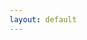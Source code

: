 ```yaml
---
layout: default
---
```

<html>
    <head>
        <meta name="viewport" content="width=670"> 
        <style>

            body.battlescribe {
                margin: 0px;
                padding: 0px;
                border-width: 0px;
            }

            div.battlescribe {
                margin-top: 0px;
                margin-bottom: 0px;
                margin-left: auto;
                margin-right: auto;
                padding: 8px;
                border-width: 0px;
                
                font-family: sans-serif;
                font-size: 12px;
                color: #444444;
                text-align: left;
            }

            div.battlescribe h1,
            div.battlescribe h2,
            div.battlescribe h3,
            div.battlescribe h4 {
                margin: 0px;
                padding: 0px;
                border-width: 0px;
            }

            div.battlescribe h1 {
                margin: 8px 0px 0px 0px;
                
                font-size: 16px;
            }

            div.battlescribe h2 {
                font-size: 15px;
            }

            div.battlescribe h3 {
                font-size: 14px;
            }

            div.battlescribe h4 {
                font-size: 13px;
            }

            div.battlescribe div.summary {
                margin: 16px 0px 0px 0px;
                padding: 0px;
                border-width: 0px;
            }

            div.battlescribe ul {
                margin: 0px 0px 0px 16px;
                padding: 0px;
                border-width: 0px;
                
                list-style-image: none;
                list-style-position: outside;
                list-style-type: none;
            }

            div.battlescribe li {
                margin: 8px 0px 0px 0px;
                padding: 0px;
                border-width: 0px;
            }

            div.battlescribe li.force {
                margin: 24px 0px 0px 0px;
                padding: 0px;
                border-width: 0px;
            }

            div.battlescribe li.category {
                margin: 16px 0px 0px 0px;
                padding: 0px;
                border-width: 0px;
            }

            div.battlescribe li.rootselection {
                margin: 16px 0px 0px 0px;
                padding: 8px;
                border-width: 1px;
                border-style: solid;
                border-color: #BBBBBB;
                
                page-break-inside: avoid;
            }

            div.battlescribe p {
                margin: 4px 0px 0px 16px;
                padding: 0px;
                border-width: 0px;
                
                font-size: 12px;
            }

            div.battlescribe p.category-names {
            }

            div.battlescribe p.rule-names {
            }

            div.battlescribe p.profile-names {
            }

            div.battlescribe table {
                margin: 8px 0px 0px 16px;
                padding: 0px;
                border-collapse: collapse;
                
                font-size: 12px;
                color: #444444;
                
                page-break-inside: avoid;
            }

            div.battlescribe tr {
                border-width: 1px;
                border-style: solid;
                border-color: #BBBBBB;
            }

            div.battlescribe th {
                padding: 4px;
                margin: 0px;
                border-width: 0px;
                
                font-weight: bold;
                text-align: left;
            }

            div.battlescribe td {
                padding: 4px;
                margin: 0px;
                border-width: 0px;
                
                text-align: left;
            }

            div.battlescribe td.profile-name {
                font-weight: bold;
            }

            div.battlescribe td.statistic-name {
                font-weight: bold;
            }

            div.battlescribe table.statistics {
            }

            div.battlescribe table.statistics tr.subtotal {
                font-weight: bold;
            }

            div.battlescribe table.statistics tr.total {
                font-size: 13px;
                font-weight: bold;
            }

            div.battlescribe table.statistics th {
                border-width: 1px;
                border-style: solid;
                border-color: #BBBBBB;
                
                font-size: 13px;
                text-align: right;
            }

            div.battlescribe table.statistics th.center {
                text-align: center;
            }

            div.battlescribe table.statistics td {
                border-width: 1px;
                border-style: solid;
                border-color: #BBBBBB;
                
                text-align: right;
            }

            div.battlescribe span.bold {
                font-weight: bold;
            }

            div.battlescribe span.italic {
                font-style: italic;
            }

            div.battlescribe span.caps {
                font-variant: small-caps;
            }
        </style>

    </head>
    <body class="battlescribe">
        <div class="battlescribe">
            <h1>Tyranids, 2k (Warhammer 40,000 8th Edition) [120 PL, -1CP, 2,000pts]</h1>
                <p>Proxies: hive guard, carnifex</p><ul>
            <li class="force">
                <h2>Battalion Detachment +5CP (Tyranids) [96 PL, -1CP, 1,645pts]</h2>
                <ul>
                    <li class="category">
                        <h3>No Force Org Slot [-1CP]</h3>
                        <ul>
                            <li class="rootselection">
                                <h4>[Reference] Discipline: Hive Mind</h4>
                                <p>
                                    <span class="bold">Selections:</span> Smite
                                </p>
                                <p class="category-names">
                                    <span class="bold">Categories:</span> <span class="caps">No Force Org Slot</span>
                                </p>
                                <p class="profile-names">
                                    <span class="bold">Psychic Power:</span> <span class="italic">0. Smite, 1. Dominion, 2. Catalyst, 3. The Horror, 4. Onslaught, 5. Paroxysm, 6. Psychic Scream, Kraken: Synaptic Lure (Hive Fleet)</span>
                                </p>
                                    <br>
                                    <table cellspacing="-1">
                                        <tr>
                                            <th>Psychic Power</th>
                                            <th>Warp Charge</th><th>Range</th><th>Details</th>
                                            <th>Ref</th>
                                        </tr>
                                        <tr>
                                            <td class="profile-name">0. Smite</td>
                                            <td>5</td><td>18"</td><td>The closest visible enemy unit within 18" of the psyker suffers D3 mortal wounds. If the result of the Psychic test was more than 10 the target suffers D6 mortal wounds instead.</td>
                                            <td>
                                                Warhammer 40,000 Rulebook p178
                                            </td>
                                        </tr>
                                        <tr>
                                            <td class="profile-name">1. Dominion</td>
                                            <td>5</td><td>36"</td><td>Select a freindly TYRANIDS unit within 36" of the psyker that has the Instinctive Behavious ability. Until the end of your next Psychic phase, that unit ignoires its Instinctive Behaviour ability and automatically passes Morale tests.</td>
                                            <td>
                                                Codex: Tyranids p121
                                            </td>
                                        </tr>
                                        <tr>
                                            <td class="profile-name">2. Catalyst</td>
                                            <td>6</td><td>18"</td><td>Select a friendly TYRANIDS unit within 18" of the psyker. Until the start of your next Psychic phase, each time that unit loses a wound, roll a D6; on a 5+, the damage is ignored and the unit does not lose that wound.</td>
                                            <td>
                                                Codex: Tyranids p121
                                            </td>
                                        </tr>
                                        <tr>
                                            <td class="profile-name">3. The Horror</td>
                                            <td>6</td><td>24"</td><td>Select one enemy unit within 24" of and visible to the psyker. Until the start of your next Psychic phase, that unit must subtract 1 from their hit rolls and Leadership characteristic.</td>
                                            <td>
                                                Codex: Tyranids p121
                                            </td>
                                        </tr>
                                        <tr>
                                            <td class="profile-name">4. Onslaught</td>
                                            <td>6</td><td>18"</td><td>Select a friendly TYRANIDS unit within 18" of the psyker. That unit can shoot this turn (even if it Advanced) without suffering any penalties to its hit rolls for moving and shooting with Heavy weapons, or Advancing and shooting with Assault weapons. In addition, that unit can charge this turn even if it Advanced (though not if it Fell Back).</td>
                                            <td>
                                                Codex: Tyranids p121
                                            </td>
                                        </tr>
                                        <tr>
                                            <td class="profile-name">5. Paroxysm</td>
                                            <td>5</td><td>18"</td><td>Choose an enemy unit within 18" of the psyker. Until your next Psychic phase, that unit cannot fight in the Fight phase until all other units that are able to have done so. If the target has an ability that allows it to fight first in the Fight phase, it instead fights as if it didn't have this ability. If both players have units that cannot fight until all other units have done so, then alternate choosing which of those units to fight with, starting with the player whose turn is taking place.</td>
                                            <td>
                                                Codex: Tyranids p121
                                            </td>
                                        </tr>
                                        <tr>
                                            <td class="profile-name">6. Psychic Scream</td>
                                            <td>5</td><td>18"</td><td>The nearest enemy unit within 18" suffers D3 mortal wounds. In addition, if that unit is a PSYKER, roll two dice. If the result is higher than their Leadership characteristic, randomly select one of their psychic powers. They can no longer use that psychic power.</td>
                                            <td>
                                                Codex: Tyranids p121
                                            </td>
                                        </tr>
                                        <tr>
                                            <td class="profile-name">Kraken: Synaptic Lure (Hive Fleet)</td>
                                            <td>5</td><td>-</td><td>Select one enemy unit. Until the end of the turn, when a charge roll is made by a friendly KRAKEN unit that targets that enemy unit, you can re-roll the result.</td>
                                            <td>
                                                Psychic Awakening: Blood of Baal p78
                                            </td>
                                        </tr>
                                    </table>

                            </li>
                            <li class="rootselection">
                                <h4>Hive Fleet</h4>
                                <p>
                                    <span class="bold">Selections:</span> Kraken
                                </p>
                                <p class="category-names">
                                    <span class="bold">Categories:</span> <span class="caps">No Force Org Slot</span>
                                </p>
                                <p class="profile-names">
                                    <span class="bold">Abilities:</span> <span class="italic">Hive Fleet Adaptations, Questing Tendrils</span>
                                </p>
                                    <br>
                                    <table cellspacing="-1">
                                        <tr>
                                            <th>Abilities</th>
                                            <th>Description</th>
                                            <th>Ref</th>
                                        </tr>
                                        <tr>
                                            <td class="profile-name">Hive Fleet Adaptations</td>
                                            <td>If your army is Battle-forged, all units in Tyranids Detachments gain a Hive Fleet Adaptation, so long as every unit in that Detachment is from the same hive fleet. The Hive Fleet Adaptation gained depends upon the hive fleet they are from, as shown in the table.</td>
                                            <td>
                                                Codex: Tyranids p116
                                            </td>
                                        </tr>
                                        <tr>
                                            <td class="profile-name">Questing Tendrils</td>
                                            <td>When a unit with this adaption Advances, roll three dice and pick the highest to add to the Move characteristic of all models in the unit for that Movement phase. In addition, such units can Fall Back and charge in the same turn.</td>
                                            <td>
                                                Codex: Tyranids p117
                                            </td>
                                        </tr>
                                    </table>

                            </li>
                            <li class="rootselection">
                                <h4>Stratagem: Bounty of the Hive Fleet [-1CP]</h4>
                                <p>
                                    <span class="bold">Selections:</span> 1 Extra Bio-artefact [-1CP]
                                </p>
                                <p class="category-names">
                                    <span class="bold">Categories:</span> <span class="caps">No Force Org Slot</span>
                                </p>
                                <p class="profile-names">
                                    <span class="bold">Abilities:</span> <span class="italic">Bounty of the Hive Fleet</span>
                                </p>
                                    <br>
                                    <table cellspacing="-1">
                                        <tr>
                                            <th>Abilities</th>
                                            <th>Description</th>
                                            <th>Ref</th>
                                        </tr>
                                        <tr>
                                            <td class="profile-name">Bounty of the Hive Fleet</td>
                                            <td>Use this Stratagem before the battle. Your army can have one extra Bio-artefact for 1 CP, or two extra Bio-artefacts for 3 CPs. All of the Bio-artefacts that you include must be different and be given to different TYRANIDS CHARACTERS. You can only use this Stratagem once per battle.</td>
                                            <td>
                                                Codex: Tyranids p118
                                            </td>
                                        </tr>
                                    </table>

                            </li>
                        </ul>
                    </li>
                    <li class="category">
                        <h3>HQ [26 PL, 478pts]</h3>
                        <ul>
                            <li class="rootselection">
                                <h4>Hive Tyrant [11 PL, 228pts]</h4>
                                <p>
                                    <span class="bold">Selections:</span> Adrenal Glands [5pts], Heavy Venom Cannon [18pts], Monstrous Scything Talons [15pts], Prehensile Pincer Tail, The Miasma Cannon, Wings [2 PL, 47pts]
                                </p>
                                <p class="category-names">
                                    <span class="bold">Categories:</span> <span class="caps">Faction: &lt;Hive Fleet&gt;, Faction: Tyranids, HQ, Character, Monster, Psyker, Hive Tyrant, Synapse, Fly</span>
                                </p>
                                <p class="profile-names">
                                    <span class="bold">Abilities:</span> <span class="italic">Adrenal Glands, Death Throes, Psychic Barrier, Shadow in the Warp, Swooping Assault, Synapse, The Miasma Cannon, The Will of the Hive Mind</span>, <span class="bold">Psyker:</span> <span class="italic">Hive Tyrant</span>, <span class="bold">Stat Damage - M, WS &amp; BS:</span> <span class="italic">Hive Tyrant with Wings (1), Hive Tyrant with Wings (2), Hive Tyrant with Wings (3)</span>, <span class="bold">Unit:</span> <span class="italic">Hive Tyrant</span>, <span class="bold">Weapon:</span> <span class="italic">Heavy Venom Cannon, Monstrous Scything Talons, Prehensile Pincer Tail, The Miasma Cannon</span>
                                </p>
                                    <br>
                                    <table cellspacing="-1">
                                        <tr>
                                            <th>Abilities</th>
                                            <th>Description</th>
                                            <th>Ref</th>
                                        </tr>
                                        <tr>
                                            <td class="profile-name">Adrenal Glands</td>
                                            <td>If a unit has adrenal glands, add 1" to the distance it can move when it Advances or charges.</td>
                                            <td>
                                                Codex: Tyranids p113
                                            </td>
                                        </tr>
                                        <tr>
                                            <td class="profile-name">Death Throes</td>
                                            <td>If this model is reduced to 0 wounds, roll a dice before removing it from the battlefield; on a 6, it lashes out in its death throes, and each unit within 3" suffers D3 mortal wounds.</td>
                                            <td>
                                                Codex: Tyranids
                                            </td>
                                        </tr>
                                        <tr>
                                            <td class="profile-name">Psychic Barrier</td>
                                            <td>A model with this ability has a 4+ invulnerable save.</td>
                                            <td>
                                                Codex: Tyranids p85
                                            </td>
                                        </tr>
                                        <tr>
                                            <td class="profile-name">Shadow in the Warp</td>
                                            <td>Enemy PSKYERS must subtract 1 from any Psychic tests they make if they are within 18" of any units with this ability. TYRANID PSYKERS are not affected.</td>
                                            <td>
                                                Codex: Tyranids p82
                                            </td>
                                        </tr>
                                        <tr>
                                            <td class="profile-name">Swooping Assault</td>
                                            <td>During deployment, you can set up a Hive Tyrant with wings circling high above instead of placing it on the battlefield. At the end of any of your Movement phases it can swoop down - set it up anywhere that is more than 9" away from any enemy models.</td>
                                            <td>
                                                Codex: Tyranids p85
                                            </td>
                                        </tr>
                                        <tr>
                                            <td class="profile-name">Synapse</td>
                                            <td>&lt;HIVE FLEET&gt; units automatically pass Morale tests if they are within 12" of any friendly &lt;HIVE FLEET&gt; units with this ability.</td>
                                            <td>
                                                Codex: Tyranids p82
                                            </td>
                                        </tr>
                                        <tr>
                                            <td class="profile-name">The Miasma Cannon</td>
                                            <td>Model with heavy venom cannon only. The Miasma Cannon replaces the model's heavy venom cannon.</td>
                                            <td>
                                                Codex: Tyranids p123
                                            </td>
                                        </tr>
                                        <tr>
                                            <td class="profile-name">The Will of the Hive Mind</td>
                                            <td>The range of this model's Synapse ability is 18" rather than 12".</td>
                                            <td>
                                                Codex: Tyranids p85
                                            </td>
                                        </tr>
                                    </table>
                                    <table cellspacing="-1">
                                        <tr>
                                            <th>Psyker</th>
                                            <th>Cast</th><th>Deny</th><th>Powers Known</th><th>Other</th>
                                            <th>Ref</th>
                                        </tr>
                                        <tr>
                                            <td class="profile-name">Hive Tyrant</td>
                                            <td>2</td><td>1</td><td>Smite + 2 Hive Mind</td><td>-</td>
                                            <td>
                                            </td>
                                        </tr>
                                    </table>
                                    <table cellspacing="-1">
                                        <tr>
                                            <th>Stat Damage - M, WS & BS</th>
                                            <th>Remaining W</th><th>Movement</th><th>WS</th><th>BS</th>
                                            <th>Ref</th>
                                        </tr>
                                        <tr>
                                            <td class="profile-name">Hive Tyrant with Wings (1)</td>
                                            <td>7-12+</td><td>16"</td><td>2+</td><td>3+</td>
                                            <td>
                                            </td>
                                        </tr>
                                        <tr>
                                            <td class="profile-name">Hive Tyrant with Wings (2)</td>
                                            <td>4-6</td><td>12"</td><td>3+</td><td>3+</td>
                                            <td>
                                            </td>
                                        </tr>
                                        <tr>
                                            <td class="profile-name">Hive Tyrant with Wings (3)</td>
                                            <td>1-3</td><td>8"</td><td>4+</td><td>4+</td>
                                            <td>
                                            </td>
                                        </tr>
                                    </table>
                                    <table cellspacing="-1">
                                        <tr>
                                            <th>Unit</th>
                                            <th>M</th><th>WS</th><th>BS</th><th>S</th><th>T</th><th>W</th><th>A</th><th>Ld</th><th>Save</th>
                                            <th>Ref</th>
                                        </tr>
                                        <tr>
                                            <td class="profile-name">Hive Tyrant</td>
                                            <td>*</td><td>*</td><td>*</td><td>6</td><td>7</td><td>12</td><td>4</td><td>10</td><td>3+/4++</td>
                                            <td>
                                                Codex: Tyranids p85
                                            </td>
                                        </tr>
                                    </table>
                                    <table cellspacing="-1">
                                        <tr>
                                            <th>Weapon</th>
                                            <th>Range</th><th>Type</th><th>S</th><th>AP</th><th>D</th><th>Abilities</th>
                                            <th>Ref</th>
                                        </tr>
                                        <tr>
                                            <td class="profile-name">Heavy Venom Cannon</td>
                                            <td>36"</td><td>Assault D3</td><td>9</td><td>-2</td><td>3</td><td>-</td>
                                            <td>
                                                Codex: Tyranids p112
                                            </td>
                                        </tr>
                                        <tr>
                                            <td class="profile-name">Monstrous Scything Talons</td>
                                            <td>Melee</td><td>Melee</td><td>User</td><td>-3</td><td>3</td><td>You can re-roll hit rolls of 1 when attacking with this weapon. If the bearer has more than one pair of monstrous scything talons, it can make 1 additional attack with this weapon each time it fights.</td>
                                            <td>
                                                Codex: Tyranids p111
                                            </td>
                                        </tr>
                                        <tr>
                                            <td class="profile-name">Prehensile Pincer Tail</td>
                                            <td>Melee</td><td>Melee</td><td>User</td><td>0</td><td>D3</td><td>Each time the bearer fights, make one (and only one) attack with this weapon. This is in addition to the bearer's attacks.</td>
                                            <td>
                                                Codex: Tyranids p111
                                            </td>
                                        </tr>
                                        <tr>
                                            <td class="profile-name">The Miasma Cannon</td>
                                            <td>36"</td><td>Assault D3</td><td>9</td><td>-2</td><td>3</td><td>This weapon hits automatically if the target is within 8", and it always wounds targets (other than VEHICLES) on a 2+.</td>
                                            <td>
                                                Codex: Tyranids p123
                                            </td>
                                        </tr>
                                    </table>

                            </li>
                            <li class="rootselection">
                                <h4>The Swarmlord [15 PL, 250pts]</h4>
                                <p>
                                    <span class="bold">Selections:</span> 3. Tenacious Survivor, Bone Sabres, Prehensile Pincer Tail, Warlord
                                </p>
                                <p class="category-names">
                                    <span class="bold">Categories:</span> <span class="caps">Faction: &lt;Hive Fleet&gt;, Faction: Tyranids, HQ, Character, Monster, Psyker, Hive Tyrant, Synapse, Warlord</span>
                                </p>
                                <p class="profile-names">
                                    <span class="bold">Abilities:</span> <span class="italic">Blade Parry, Death Throes, Hive Commander, Psychic Barrier, Shadow in the Warp, Synapse, Tenacious Survivor, The Will of the Hive Mind</span>, <span class="bold">Psyker:</span> <span class="italic">The Swarmlord</span>, <span class="bold">Stat Damage - M, S &amp; A:</span> <span class="italic">The Swarmlord (1), The Swarmlord (2), The Swarmlord (3)</span>, <span class="bold">Unit:</span> <span class="italic">The Swarmlord</span>, <span class="bold">Weapon:</span> <span class="italic">Bone Sabres, Prehensile Pincer Tail</span>
                                </p>
                                    <br>
                                    <table cellspacing="-1">
                                        <tr>
                                            <th>Abilities</th>
                                            <th>Description</th>
                                            <th>Ref</th>
                                        </tr>
                                        <tr>
                                            <td class="profile-name">Blade Parry</td>
                                            <td>Add 1 to the Swarmlord's invulnerable saves against wounds caused by Melee weapons.</td>
                                            <td>
                                                Codex: Tyranids p86
                                            </td>
                                        </tr>
                                        <tr>
                                            <td class="profile-name">Death Throes</td>
                                            <td>If this model is reduced to 0 wounds, roll a dice before removing it from the battlefield; on a 6, it lashes out in its death throes, and each unit within 3" suffers D3 mortal wounds.</td>
                                            <td>
                                                Codex: Tyranids
                                            </td>
                                        </tr>
                                        <tr>
                                            <td class="profile-name">Hive Commander</td>
                                            <td>In each of your Shooting phases, you can pick one friendly &lt;HIVE FLEET&gt; unit within 6" of the Swarmlord. That unit can move (and Advance, if you wish) as if it were the Movement phase instead of shooting.</td>
                                            <td>
                                                Codex: Tyranids p86
                                            </td>
                                        </tr>
                                        <tr>
                                            <td class="profile-name">Psychic Barrier</td>
                                            <td>A model with this ability has a 4+ invulnerable save.</td>
                                            <td>
                                                Codex: Tyranids p86
                                            </td>
                                        </tr>
                                        <tr>
                                            <td class="profile-name">Shadow in the Warp</td>
                                            <td>Enemy PSKYERS must subtract 1 from any Psychic tests they make if they are within 18" of any units with this ability. TYRANID PSYKERS are not affected.</td>
                                            <td>
                                                Codex: Tyranids p82
                                            </td>
                                        </tr>
                                        <tr>
                                            <td class="profile-name">Synapse</td>
                                            <td>&lt;HIVE FLEET&gt; units automatically pass Morale tests if they are within 12" of any friendly &lt;HIVE FLEET&gt; units with this ability.</td>
                                            <td>
                                                Codex: Tyranids p82
                                            </td>
                                        </tr>
                                        <tr>
                                            <td class="profile-name">Tenacious Survivor</td>
                                            <td>Roll a dice each time this warlord loses a wound. On a 6, the warlord shrugs off the damage and does not lose the wound.</td>
                                            <td>
                                            </td>
                                        </tr>
                                        <tr>
                                            <td class="profile-name">The Will of the Hive Mind</td>
                                            <td>The range of this model's Synapse ability is 18" rather than 12".</td>
                                            <td>
                                                Codex: Tyranids p86
                                            </td>
                                        </tr>
                                    </table>
                                    <table cellspacing="-1">
                                        <tr>
                                            <th>Psyker</th>
                                            <th>Cast</th><th>Deny</th><th>Powers Known</th><th>Other</th>
                                            <th>Ref</th>
                                        </tr>
                                        <tr>
                                            <td class="profile-name">The Swarmlord</td>
                                            <td>2</td><td>2</td><td>Smite + 2 Hive Mind</td><td>-</td>
                                            <td>
                                            </td>
                                        </tr>
                                    </table>
                                    <table cellspacing="-1">
                                        <tr>
                                            <th>Stat Damage - M, S & A</th>
                                            <th>Remaining W</th><th>Movement</th><th>Strength</th><th>Attacks</th>
                                            <th>Ref</th>
                                        </tr>
                                        <tr>
                                            <td class="profile-name">The Swarmlord (1)</td>
                                            <td>7-12+</td><td>9"</td><td>8</td><td>6</td>
                                            <td>
                                            </td>
                                        </tr>
                                        <tr>
                                            <td class="profile-name">The Swarmlord (2)</td>
                                            <td>4-6</td><td>7"</td><td>7</td><td>5</td>
                                            <td>
                                            </td>
                                        </tr>
                                        <tr>
                                            <td class="profile-name">The Swarmlord (3)</td>
                                            <td>1-3</td><td>5"</td><td>6</td><td>4</td>
                                            <td>
                                            </td>
                                        </tr>
                                    </table>
                                    <table cellspacing="-1">
                                        <tr>
                                            <th>Unit</th>
                                            <th>M</th><th>WS</th><th>BS</th><th>S</th><th>T</th><th>W</th><th>A</th><th>Ld</th><th>Save</th>
                                            <th>Ref</th>
                                        </tr>
                                        <tr>
                                            <td class="profile-name">The Swarmlord</td>
                                            <td>*</td><td>2+</td><td>3+</td><td>*</td><td>7</td><td>12</td><td>*</td><td>10</td><td>3+/4++</td>
                                            <td>
                                                Codex: Tyranids p86
                                            </td>
                                        </tr>
                                    </table>
                                    <table cellspacing="-1">
                                        <tr>
                                            <th>Weapon</th>
                                            <th>Range</th><th>Type</th><th>S</th><th>AP</th><th>D</th><th>Abilities</th>
                                            <th>Ref</th>
                                        </tr>
                                        <tr>
                                            <td class="profile-name">Bone Sabres</td>
                                            <td>Melee</td><td>Melee</td><td>User</td><td>-3</td><td>3</td><td>Each time you make a wound roll of 6+ for this weapon, the target suffers a mortal wound in addition to any other damage.</td>
                                            <td>
                                                Codex: Tyranids p111
                                            </td>
                                        </tr>
                                        <tr>
                                            <td class="profile-name">Prehensile Pincer Tail</td>
                                            <td>Melee</td><td>Melee</td><td>User</td><td>0</td><td>D3</td><td>Each time the bearer fights, make one (and only one) attack with this weapon. This is in addition to the bearer's attacks.</td>
                                            <td>
                                                Codex: Tyranids p111
                                            </td>
                                        </tr>
                                    </table>

                            </li>
                        </ul>
                    </li>
                    <li class="category">
                        <h3>Troops [30 PL, 490pts]</h3>
                        <ul>
                            <li class="rootselection">
                                <h4>Genestealers [16 PL, 240pts]</h4>
                                <p>
                                    <span class="bold">Selections:</span> 5x Acid Maw, 20x Scything Talons
                                </p>
                                <p class="category-names">
                                    <span class="bold">Categories:</span> <span class="caps">Faction: &lt;Hive Fleet&gt;, Faction: Tyranids, Infantry, Genestealer, Troops</span>
                                </p>
                                <p class="profile-names">
                                    <span class="bold">Abilities:</span> <span class="italic">Flurry of Claws, Infestation, Lightning Reflexes, Swift and Deadly</span>, <span class="bold">Weapon:</span> <span class="italic">Acid Maw, Scything Talons</span>
                                </p>
                                <ul>
                                    <li>
                                        <h4>20x Genestealer [240pts]</h4>
                                        <p>
                                            <span class="bold">Selections:</span> 20x Rending Claws [40pts]
                                        </p>
                                        <p class="profile-names">
                                            <span class="bold">Unit:</span> <span class="italic">Genestealer</span>, <span class="bold">Weapon:</span> <span class="italic">Rending Claws</span>
                                        </p>

                                    </li>
                                </ul>
                                    <br>
                                    <table cellspacing="-1">
                                        <tr>
                                            <th>Abilities</th>
                                            <th>Description</th>
                                            <th>Ref</th>
                                        </tr>
                                        <tr>
                                            <td class="profile-name">Flurry of Claws</td>
                                            <td>Genestealers have 4 Attacks instead of 3 whilst their unit has 10 or more models.</td>
                                            <td>
                                                Codex: Tyranids p89
                                            </td>
                                        </tr>
                                        <tr>
                                            <td class="profile-name">Infestation</td>
                                            <td>If your army includes any units of Genestealers, you can place up to four infestation nodes anywhere in your deployment zone when your army deploys. You can then set up any Genestealers lurking, instead of placing them on the battlefield. If an enemy model is ever within 9" of an infestation node, the node is destroyed and removed from the battlefield. Whilst there are any friendly infestation nodes on the battlefield, this unit can stop lurking: at the end of your Movement phase, set it up wholly within 6" of a friendly infestation node. That infestation node is then removed from the battlefield. If this unit is still lurking when the last friendly infestation node is removed, the unit is destroyed.</td>
                                            <td>
                                                Codex: Tyranids p89
                                            </td>
                                        </tr>
                                        <tr>
                                            <td class="profile-name">Lightning Reflexes</td>
                                            <td>Models in this unit have a 5+ invulnerable save.</td>
                                            <td>
                                                Codex: Tyranids p89
                                            </td>
                                        </tr>
                                        <tr>
                                            <td class="profile-name">Swift and Deadly</td>
                                            <td>Models in this unit can charge even if they Advanced during its turn.</td>
                                            <td>
                                                Codex: Tyranids p89
                                            </td>
                                        </tr>
                                    </table>
                                    <table cellspacing="-1">
                                        <tr>
                                            <th>Unit</th>
                                            <th>M</th><th>WS</th><th>BS</th><th>S</th><th>T</th><th>W</th><th>A</th><th>Ld</th><th>Save</th>
                                            <th>Ref</th>
                                        </tr>
                                        <tr>
                                            <td class="profile-name">Genestealer</td>
                                            <td>8"</td><td>3+</td><td>4+</td><td>4</td><td>4</td><td>1</td><td>3</td><td>9</td><td>5+/5++</td>
                                            <td>
                                                Codex: Tyranids p89
                                            </td>
                                        </tr>
                                    </table>
                                    <table cellspacing="-1">
                                        <tr>
                                            <th>Weapon</th>
                                            <th>Range</th><th>Type</th><th>S</th><th>AP</th><th>D</th><th>Abilities</th>
                                            <th>Ref</th>
                                        </tr>
                                        <tr>
                                            <td class="profile-name">Acid Maw</td>
                                            <td>Melee</td><td>Melee</td><td>User</td><td>-3</td><td>1</td><td>-</td>
                                            <td>
                                                Codex: Tyranids p111
                                            </td>
                                        </tr>
                                        <tr>
                                            <td class="profile-name">Rending Claws</td>
                                            <td>Melee</td><td>Melee</td><td>User</td><td>-1</td><td>1</td><td>Each time you make a wound roll of 6+ for this weapon, that hit is resolved with an AP of -4.</td>
                                            <td>
                                                Codex: Tyranids p111
                                            </td>
                                        </tr>
                                        <tr>
                                            <td class="profile-name">Scything Talons</td>
                                            <td>Melee</td><td>Melee</td><td>User</td><td>0</td><td>1</td><td>You can re-roll hit rolls of 1 when attacking with this weapon. If the bearer has more than one pair of scything talons, it can make 1 additional attack with this weapon each time it fights.</td>
                                            <td>
                                                Codex: Tyranids p111
                                            </td>
                                        </tr>
                                    </table>

                            </li>
                            <li class="rootselection">
                                <h4>Termagants [9 PL, 172pts]</h4>
                                <p class="category-names">
                                    <span class="bold">Categories:</span> <span class="caps">Faction: &lt;Hive Fleet&gt;, Faction: Tyranids, Infantry, Troops</span>
                                </p>
                                <p class="profile-names">
                                    <span class="bold">Abilities:</span> <span class="italic">Hail of Living Ammunition, Instinctive Behaviour</span>
                                </p>
                                <ul>
                                    <li>
                                        <h4>14x Termagant (Devourer) [112pts]</h4>
                                        <p>
                                            <span class="bold">Selections:</span> 14x Devourer [56pts]
                                        </p>
                                        <p class="profile-names">
                                            <span class="bold">Unit:</span> <span class="italic">Termagant</span>, <span class="bold">Weapon:</span> <span class="italic">Devourer</span>
                                        </p>

                                    </li>
                                    <li>
                                        <h4>15x Termagant (Fleshborer) [60pts]</h4>
                                        <p>
                                            <span class="bold">Selections:</span> 15x Fleshborer
                                        </p>
                                        <p class="profile-names">
                                            <span class="bold">Unit:</span> <span class="italic">Termagant</span>, <span class="bold">Weapon:</span> <span class="italic">Fleshborer</span>
                                        </p>

                                    </li>
                                </ul>
                                    <br>
                                    <table cellspacing="-1">
                                        <tr>
                                            <th>Abilities</th>
                                            <th>Description</th>
                                            <th>Ref</th>
                                        </tr>
                                        <tr>
                                            <td class="profile-name">Hail of Living Ammunition</td>
                                            <td>If this unit contains 20 or more models, you can re-roll wound rolls of 1 when it shoots.</td>
                                            <td>
                                                Codex: Tyranids p90
                                            </td>
                                        </tr>
                                        <tr>
                                            <td class="profile-name">Instinctive Behaviour</td>
                                            <td>Unless a &lt;HIVE FLEET&gt; unit with this ability is within 24" of any friendly &lt;HIVE FLEET&gt; Synapse unit, you must subtract 1 from any hit rolls made for it when shooting any target other than the nearest visible enemy unit, and you must subtract 2 from its charge roll if it declares a charge against any unit other than the nearest enemy unit.</td>
                                            <td>
                                                Codex: Tyranids p82
                                            </td>
                                        </tr>
                                    </table>
                                    <table cellspacing="-1">
                                        <tr>
                                            <th>Unit</th>
                                            <th>M</th><th>WS</th><th>BS</th><th>S</th><th>T</th><th>W</th><th>A</th><th>Ld</th><th>Save</th>
                                            <th>Ref</th>
                                        </tr>
                                        <tr>
                                            <td class="profile-name">Termagant</td>
                                            <td>6"</td><td>4+</td><td>4+</td><td>3</td><td>3</td><td>1</td><td>1</td><td>5</td><td>6+</td>
                                            <td>
                                                Codex: Tyranids p90
                                            </td>
                                        </tr>
                                    </table>
                                    <table cellspacing="-1">
                                        <tr>
                                            <th>Weapon</th>
                                            <th>Range</th><th>Type</th><th>S</th><th>AP</th><th>D</th><th>Abilities</th>
                                            <th>Ref</th>
                                        </tr>
                                        <tr>
                                            <td class="profile-name">Devourer</td>
                                            <td>18"</td><td>Assault 3</td><td>4</td><td>0</td><td>1</td><td>-</td>
                                            <td>
                                                Codex: Tyranids p112
                                            </td>
                                        </tr>
                                        <tr>
                                            <td class="profile-name">Fleshborer</td>
                                            <td>12"</td><td>Assault 1</td><td>4</td><td>0</td><td>1</td><td>-</td>
                                            <td>
                                                Codex: Tyranids p112
                                            </td>
                                        </tr>
                                    </table>

                            </li>
                            <li class="rootselection">
                                <h4>Tyranid Warriors [5 PL, 78pts]</h4>
                                <p>
                                    <span class="bold">Selections:</span> Adrenal Glands [3pts]
                                </p>
                                <p class="category-names">
                                    <span class="bold">Categories:</span> <span class="caps">Faction: &lt;Hive Fleet&gt;, Faction: Tyranids, Troops, Synapse, Infantry</span>
                                </p>
                                <p class="profile-names">
                                    <span class="bold">Abilities:</span> <span class="italic">Adrenal Glands, Shadow in the Warp, Synapse</span>
                                </p>
                                <ul>
                                    <li>
                                        <h4>Tyranid Warrior [25pts]</h4>
                                        <p>
                                            <span class="bold">Selections:</span> Boneswords [2pts], Deathspitter [5pts]
                                        </p>
                                        <p class="profile-names">
                                            <span class="bold">Unit:</span> <span class="italic">Tyranid Warrior</span>, <span class="bold">Weapon:</span> <span class="italic">Boneswords, Deathspitter</span>
                                        </p>

                                    </li>
                                    <li>
                                        <h4>Tyranid Warrior [25pts]</h4>
                                        <p>
                                            <span class="bold">Selections:</span> Boneswords [2pts], Deathspitter [5pts]
                                        </p>
                                        <p class="profile-names">
                                            <span class="bold">Unit:</span> <span class="italic">Tyranid Warrior</span>, <span class="bold">Weapon:</span> <span class="italic">Boneswords, Deathspitter</span>
                                        </p>

                                    </li>
                                    <li>
                                        <h4>Tyranid Warrior [25pts]</h4>
                                        <p>
                                            <span class="bold">Selections:</span> Boneswords [2pts], Deathspitter [5pts]
                                        </p>
                                        <p class="profile-names">
                                            <span class="bold">Unit:</span> <span class="italic">Tyranid Warrior</span>, <span class="bold">Weapon:</span> <span class="italic">Boneswords, Deathspitter</span>
                                        </p>

                                    </li>
                                </ul>
                                    <br>
                                    <table cellspacing="-1">
                                        <tr>
                                            <th>Abilities</th>
                                            <th>Description</th>
                                            <th>Ref</th>
                                        </tr>
                                        <tr>
                                            <td class="profile-name">Adrenal Glands</td>
                                            <td>If a unit has adrenal glands, add 1" to the distance it can move when it Advances or charges.</td>
                                            <td>
                                                Codex: Tyranids p113
                                            </td>
                                        </tr>
                                        <tr>
                                            <td class="profile-name">Shadow in the Warp</td>
                                            <td>Enemy PSKYERS must subtract 1 from any Psychic tests they make if they are within 18" of any units with this ability. TYRANID PSYKERS are not affected.</td>
                                            <td>
                                                Codex: Tyranids p82
                                            </td>
                                        </tr>
                                        <tr>
                                            <td class="profile-name">Synapse</td>
                                            <td>&lt;HIVE FLEET&gt; units automatically pass Morale tests if they are within 12" of any friendly &lt;HIVE FLEET&gt; units with this ability.</td>
                                            <td>
                                                Codex: Tyranids p82
                                            </td>
                                        </tr>
                                    </table>
                                    <table cellspacing="-1">
                                        <tr>
                                            <th>Unit</th>
                                            <th>M</th><th>WS</th><th>BS</th><th>S</th><th>T</th><th>W</th><th>A</th><th>Ld</th><th>Save</th>
                                            <th>Ref</th>
                                        </tr>
                                        <tr>
                                            <td class="profile-name">Tyranid Warrior</td>
                                            <td>6"</td><td>3+</td><td>4+</td><td>4</td><td>4</td><td>3</td><td>3</td><td>9</td><td>4+</td>
                                            <td>
                                                Codex: Tyranids p89
                                            </td>
                                        </tr>
                                    </table>
                                    <table cellspacing="-1">
                                        <tr>
                                            <th>Weapon</th>
                                            <th>Range</th><th>Type</th><th>S</th><th>AP</th><th>D</th><th>Abilities</th>
                                            <th>Ref</th>
                                        </tr>
                                        <tr>
                                            <td class="profile-name">Boneswords</td>
                                            <td>Melee</td><td>Melee</td><td>User</td><td>-2</td><td>1</td><td>A model armed with boneswords can make 1 additional attack with them in the Fight phase.</td>
                                            <td>
                                                Codex: Tyranids p111
                                            </td>
                                        </tr>
                                        <tr>
                                            <td class="profile-name">Deathspitter</td>
                                            <td>24"</td><td>Assault 3</td><td>5</td><td>-1</td><td>1</td><td>-</td>
                                            <td>
                                                Codex: Tyranids p112
                                            </td>
                                        </tr>
                                    </table>

                            </li>
                        </ul>
                    </li>
                    <li class="category">
                        <h3>Elites [13 PL, 215pts]</h3>
                        <ul>
                            <li class="rootselection">
                                <h4>Hive Guard [13 PL, 215pts]</h4>
                                <p class="category-names">
                                    <span class="bold">Categories:</span> <span class="caps">Faction: &lt;Hive Fleet&gt;, Faction: Tyranids, Elites, Infantry</span>
                                </p>
                                <p class="profile-names">
                                    <span class="bold">Abilities:</span> <span class="italic">Instinctive Behaviour</span>
                                </p>
                                <ul>
                                    <li>
                                        <h4>5x Hive Guard (Impaler) [215pts]</h4>
                                        <p>
                                            <span class="bold">Selections:</span> 5x Impaler Cannon [125pts]
                                        </p>
                                        <p class="profile-names">
                                            <span class="bold">Unit:</span> <span class="italic">Hive Guard</span>, <span class="bold">Weapon:</span> <span class="italic">Impaler Cannon</span>
                                        </p>

                                    </li>
                                </ul>
                                    <br>
                                    <table cellspacing="-1">
                                        <tr>
                                            <th>Abilities</th>
                                            <th>Description</th>
                                            <th>Ref</th>
                                        </tr>
                                        <tr>
                                            <td class="profile-name">Instinctive Behaviour</td>
                                            <td>Unless a &lt;HIVE FLEET&gt; unit with this ability is within 24" of any friendly &lt;HIVE FLEET&gt; Synapse unit, you must subtract 1 from any hit rolls made for it when shooting any target other than the nearest visible enemy unit, and you must subtract 2 from its charge roll if it declares a charge against any unit other than the nearest enemy unit.</td>
                                            <td>
                                                Codex: Tyranids p82
                                            </td>
                                        </tr>
                                    </table>
                                    <table cellspacing="-1">
                                        <tr>
                                            <th>Unit</th>
                                            <th>M</th><th>WS</th><th>BS</th><th>S</th><th>T</th><th>W</th><th>A</th><th>Ld</th><th>Save</th>
                                            <th>Ref</th>
                                        </tr>
                                        <tr>
                                            <td class="profile-name">Hive Guard</td>
                                            <td>5"</td><td>4+</td><td>3+</td><td>4</td><td>5</td><td>3</td><td>2</td><td>7</td><td>4+</td>
                                            <td>
                                                Codex: Tyranids p92
                                            </td>
                                        </tr>
                                    </table>
                                    <table cellspacing="-1">
                                        <tr>
                                            <th>Weapon</th>
                                            <th>Range</th><th>Type</th><th>S</th><th>AP</th><th>D</th><th>Abilities</th>
                                            <th>Ref</th>
                                        </tr>
                                        <tr>
                                            <td class="profile-name">Impaler Cannon</td>
                                            <td>36"</td><td>Heavy 2</td><td>8</td><td>-2</td><td>D3</td><td>This weapon can target unit that are not visible to the bearer. In addition, units attacked by this weapon do not gain any bonus to their saving throws for being in cover.</td>
                                            <td>
                                                Codex: Tyranids p112
                                            </td>
                                        </tr>
                                    </table>

                            </li>
                        </ul>
                    </li>
                    <li class="category">
                        <h3>Heavy Support [27 PL, 462pts]</h3>
                        <ul>
                            <li class="rootselection">
                                <h4>Carnifexes [18 PL, 318pts]</h4>
                                <p class="category-names">
                                    <span class="bold">Categories:</span> <span class="caps">Faction: &lt;Hive Fleet&gt;, Faction: Tyranids, Carnifex, Monster, Heavy Support</span>
                                </p>
                                <p class="profile-names">
                                    <span class="bold">Abilities:</span> <span class="italic">Instinctive Behaviour, Living Battering Ram, Monstrous Brood</span>
                                </p>
                                <ul>
                                    <li>
                                        <h4>Carnifex [106pts]</h4>
                                        <p>
                                            <span class="bold">Selections:</span> Adrenal Glands [5pts], Bone Mace [2pts], Heavy Venom Cannon [18pts], Monstrous Scything Talons [14pts]
                                        </p>
                                        <p class="profile-names">
                                            <span class="bold">Abilities:</span> <span class="italic">Adrenal Glands</span>, <span class="bold">Unit:</span> <span class="italic">Carnifex</span>, <span class="bold">Weapon:</span> <span class="italic">Bone Mace, Heavy Venom Cannon, Monstrous Scything Talons</span>
                                        </p>

                                    </li>
                                    <li>
                                        <h4>Carnifex [106pts]</h4>
                                        <p>
                                            <span class="bold">Selections:</span> Adrenal Glands [5pts], Bone Mace [2pts], Heavy Venom Cannon [18pts], Monstrous Scything Talons [14pts]
                                        </p>
                                        <p class="profile-names">
                                            <span class="bold">Abilities:</span> <span class="italic">Adrenal Glands</span>, <span class="bold">Unit:</span> <span class="italic">Carnifex</span>, <span class="bold">Weapon:</span> <span class="italic">Bone Mace, Heavy Venom Cannon, Monstrous Scything Talons</span>
                                        </p>

                                    </li>
                                    <li>
                                        <h4>Carnifex [106pts]</h4>
                                        <p>
                                            <span class="bold">Selections:</span> Adrenal Glands [5pts], Bone Mace [2pts], Heavy Venom Cannon [18pts], Monstrous Scything Talons [14pts]
                                        </p>
                                        <p class="profile-names">
                                            <span class="bold">Abilities:</span> <span class="italic">Adrenal Glands</span>, <span class="bold">Unit:</span> <span class="italic">Carnifex</span>, <span class="bold">Weapon:</span> <span class="italic">Bone Mace, Heavy Venom Cannon, Monstrous Scything Talons</span>
                                        </p>

                                    </li>
                                </ul>
                                    <br>
                                    <table cellspacing="-1">
                                        <tr>
                                            <th>Abilities</th>
                                            <th>Description</th>
                                            <th>Ref</th>
                                        </tr>
                                        <tr>
                                            <td class="profile-name">Adrenal Glands</td>
                                            <td>If a unit has adrenal glands, add 1" to the distance it can move when it Advances or charges.</td>
                                            <td>
                                                Codex: Tyranids p113
                                            </td>
                                        </tr>
                                        <tr>
                                            <td class="profile-name">Instinctive Behaviour</td>
                                            <td>Unless a &lt;HIVE FLEET&gt; unit with this ability is within 24" of any friendly &lt;HIVE FLEET&gt; Synapse unit, you must subtract 1 from any hit rolls made for it when shooting any target other than the nearest visible enemy unit, and you must subtract 2 from its charge roll if it declares a charge against any unit other than the nearest enemy unit.</td>
                                            <td>
                                                Codex: Tyranids p82
                                            </td>
                                        </tr>
                                        <tr>
                                            <td class="profile-name">Living Battering Ram</td>
                                            <td>When a Carnifex finishes a charge move, roll a dice; on a 4+ one enemy unit with 1" suffers a mortal wound. In addition, add 1 to all hit rolls in the Fight phase for a Carnifex that charged in the same turn.</td>
                                            <td>
                                                Codex: Tyranids p102
                                            </td>
                                        </tr>
                                        <tr>
                                            <td class="profile-name">Monstrous Brood</td>
                                            <td>The first time this unit is set up on the battlefield, all of its models must be placed within 6" of at least one other model in their unit. From that point onwards, each operates independently and is treated as a separate unit.</td>
                                            <td>
                                                Codex: Tyranids p102
                                            </td>
                                        </tr>
                                    </table>
                                    <table cellspacing="-1">
                                        <tr>
                                            <th>Unit</th>
                                            <th>M</th><th>WS</th><th>BS</th><th>S</th><th>T</th><th>W</th><th>A</th><th>Ld</th><th>Save</th>
                                            <th>Ref</th>
                                        </tr>
                                        <tr>
                                            <td class="profile-name">Carnifex</td>
                                            <td>7"</td><td>4+</td><td>4+</td><td>6</td><td>7</td><td>8</td><td>4</td><td>6</td><td>3+</td>
                                            <td>
                                                Codex: Tyranids p102
                                            </td>
                                        </tr>
                                    </table>
                                    <table cellspacing="-1">
                                        <tr>
                                            <th>Weapon</th>
                                            <th>Range</th><th>Type</th><th>S</th><th>AP</th><th>D</th><th>Abilities</th>
                                            <th>Ref</th>
                                        </tr>
                                        <tr>
                                            <td class="profile-name">Bone Mace</td>
                                            <td>Melee</td><td>Melee</td><td>8</td><td>-1</td><td>D3</td><td>Each time the bearer fights, it can make one (and only one) attack with this weapon. This is in addition to the bearer's attacks.</td>
                                            <td>
                                                Codex: Tyranids p111
                                            </td>
                                        </tr>
                                        <tr>
                                            <td class="profile-name">Heavy Venom Cannon</td>
                                            <td>36"</td><td>Assault D3</td><td>9</td><td>-2</td><td>3</td><td>-</td>
                                            <td>
                                                Codex: Tyranids p112
                                            </td>
                                        </tr>
                                        <tr>
                                            <td class="profile-name">Monstrous Scything Talons</td>
                                            <td>Melee</td><td>Melee</td><td>User</td><td>-3</td><td>3</td><td>You can re-roll hit rolls of 1 when attacking with this weapon. If the bearer has more than one pair of monstrous scything talons, it can make 1 additional attack with this weapon each time it fights.</td>
                                            <td>
                                                Codex: Tyranids p111
                                            </td>
                                        </tr>
                                    </table>

                            </li>
                            <li class="rootselection">
                                <h4>Trygon [9 PL, 144pts]</h4>
                                <p>
                                    <span class="bold">Selections:</span> 3x Massive Scything Talons [30pts], Adrenal Glands [5pts], Bio-electric Pulse, Toxinspike [1pts]
                                </p>
                                <p class="category-names">
                                    <span class="bold">Categories:</span> <span class="caps">Faction: &lt;Hive Fleet&gt;, Faction: Tyranids, Heavy Support, Monster</span>
                                </p>
                                <p class="profile-names">
                                    <span class="bold">Abilities:</span> <span class="italic">Adrenal Glands, Death Throes, Instinctive Behaviour, Subterranean Assault</span>, <span class="bold">Stat Damage - M, WS &amp; BS:</span> <span class="italic">Trygon (1), Trygon (2), Trygon (3)</span>, <span class="bold">Unit:</span> <span class="italic">Trygon</span>, <span class="bold">Weapon:</span> <span class="italic">Bio-electric Pulse, Massive Sything Talons, Toxinspike</span>
                                </p>
                                    <br>
                                    <table cellspacing="-1">
                                        <tr>
                                            <th>Abilities</th>
                                            <th>Description</th>
                                            <th>Ref</th>
                                        </tr>
                                        <tr>
                                            <td class="profile-name">Adrenal Glands</td>
                                            <td>If a unit has adrenal glands, add 1" to the distance it can move when it Advances or charges.</td>
                                            <td>
                                                Codex: Tyranids p113
                                            </td>
                                        </tr>
                                        <tr>
                                            <td class="profile-name">Death Throes</td>
                                            <td>If this model is reduced to 0 wounds, roll a dice before removing it from the battlefield; on a 6, it lashes out in its death throes, and each unit within 3" suffers D3 mortal wounds.</td>
                                            <td>
                                                Codex: Tyranids
                                            </td>
                                        </tr>
                                        <tr>
                                            <td class="profile-name">Instinctive Behaviour</td>
                                            <td>Unless a &lt;HIVE FLEET&gt; unit with this ability is within 24" of any friendly &lt;HIVE FLEET&gt; Synapse unit, you must subtract 1 from any hit rolls made for it when shooting any target other than the nearest visible enemy unit, and you must subtract 2 from its charge roll if it declares a charge against any unit other than the nearest enemy unit.</td>
                                            <td>
                                                Codex: Tyranids p82
                                            </td>
                                        </tr>
                                        <tr>
                                            <td class="profile-name">Subterranean Assault</td>
                                            <td>During deployment, you can set up a Trygon underground instead of placing it on the battlefield. At the same time, you can set up a &lt;HIVE FLEET&gt; Troops unit in the Trygon's tunnel. At the end of any of your Movement phases, set up the Trygon anywhere on the battlefield that is  more than 9" away from any enemy models. If there is another unit in the Trygon's tunnel, set it up at the same time wholly within 3" of the Trygon and more than 9" away from any enemy models. Any models that you cannot place in this way are destroyed.</td>
                                            <td>
                                                Codex: Tyranids p106
                                            </td>
                                        </tr>
                                    </table>
                                    <table cellspacing="-1">
                                        <tr>
                                            <th>Stat Damage - M, WS & BS</th>
                                            <th>Remaining W</th><th>Movement</th><th>WS</th><th>BS</th>
                                            <th>Ref</th>
                                        </tr>
                                        <tr>
                                            <td class="profile-name">Trygon (1)</td>
                                            <td>7-12+</td><td>9"</td><td>3+</td><td>4+</td>
                                            <td>
                                            </td>
                                        </tr>
                                        <tr>
                                            <td class="profile-name">Trygon (2)</td>
                                            <td>4-6</td><td>7"</td><td>4+</td><td>5+</td>
                                            <td>
                                            </td>
                                        </tr>
                                        <tr>
                                            <td class="profile-name">Trygon (3)</td>
                                            <td>1-3</td><td>5"</td><td>5+</td><td>6+</td>
                                            <td>
                                            </td>
                                        </tr>
                                    </table>
                                    <table cellspacing="-1">
                                        <tr>
                                            <th>Unit</th>
                                            <th>M</th><th>WS</th><th>BS</th><th>S</th><th>T</th><th>W</th><th>A</th><th>Ld</th><th>Save</th>
                                            <th>Ref</th>
                                        </tr>
                                        <tr>
                                            <td class="profile-name">Trygon</td>
                                            <td>*</td><td>*</td><td>*</td><td>7</td><td>6</td><td>12</td><td>6</td><td>7</td><td>3+</td>
                                            <td>
                                                Codex: Tyranids p106
                                            </td>
                                        </tr>
                                    </table>
                                    <table cellspacing="-1">
                                        <tr>
                                            <th>Weapon</th>
                                            <th>Range</th><th>Type</th><th>S</th><th>AP</th><th>D</th><th>Abilities</th>
                                            <th>Ref</th>
                                        </tr>
                                        <tr>
                                            <td class="profile-name">Bio-electric Pulse</td>
                                            <td>12"</td><td>Assault 6</td><td>5</td><td>0</td><td>1</td><td>-</td>
                                            <td>
                                                Codex: Tyranids p112
                                            </td>
                                        </tr>
                                        <tr>
                                            <td class="profile-name">Massive Sything Talons</td>
                                            <td>Melee</td><td>Melee</td><td>User</td><td>-3</td><td>D6</td><td>You can re-roll hit rolls of 1 when attacking with this weapon. If the bearer has more than one pair of massive scything talons, it can make 1 additional attack with this weapon each time it fights.</td>
                                            <td>
                                                Codex: Tyranids p111
                                            </td>
                                        </tr>
                                        <tr>
                                            <td class="profile-name">Toxinspike</td>
                                            <td>Melee</td><td>Melee</td><td>1</td><td>0</td><td>D3</td><td>Each time the bearer fights, it can make one (and only one) attack with this weapon. This is in addition to the bearer's attacks. This weapon always wounds targets (other than VEHICLES) on a 2+.</td>
                                            <td>
                                                Codex: Tyranids p111
                                            </td>
                                        </tr>
                                    </table>

                            </li>
                        </ul>
                    </li>

                </ul>
            </li>
            <li class="force">
                <h2>Patrol Detachment (Tyranids) [24 PL, 355pts]</h2>
                <ul>
                    <li class="category">
                        <h3>HQ [8 PL, 115pts]</h3>
                        <ul>
                            <li class="rootselection">
                                <h4>Broodlord [8 PL, 115pts]</h4>
                                <p>
                                    <span class="bold">Selections:</span> Chameleonic Mutation, Monstrous Rending Claws
                                </p>
                                <p class="category-names">
                                    <span class="bold">Categories:</span> <span class="caps">Faction: &lt;Hive Fleet&gt;, Faction: Tyranids, HQ, Genestealer, Character, Infantry, Psyker, Synapse</span>
                                </p>
                                <p class="profile-names">
                                    <span class="bold">Abilities:</span> <span class="italic">Brood Telepathy, Chameleonic Mutation, Lightning Reflexes, Shadow in the Warp, Swift and Deadly, Synapse</span>, <span class="bold">Psyker:</span> <span class="italic">Broodlord</span>, <span class="bold">Unit:</span> <span class="italic">Broodlord</span>, <span class="bold">Weapon:</span> <span class="italic">Monstrous Rending Claws</span>
                                </p>
                                    <br>
                                    <table cellspacing="-1">
                                        <tr>
                                            <th>Abilities</th>
                                            <th>Description</th>
                                            <th>Ref</th>
                                        </tr>
                                        <tr>
                                            <td class="profile-name">Brood Telepathy</td>
                                            <td>You can add 1 to hit rolls in the Fight phase for &lt;HIVE FLEET&gt; Genestealer units within 6" of and friendly &lt;HIVE FLEET&gt; Broodlords.</td>
                                            <td>
                                                Codex: Tyranids p84
                                            </td>
                                        </tr>
                                        <tr>
                                            <td class="profile-name">Chameleonic Mutation</td>
                                            <td>KRAKEN model only. Your opponent must subtract 1 from all hit rolls for ranged weapons that target this model.</td>
                                            <td>
                                                Codex: Tyranids p122
                                            </td>
                                        </tr>
                                        <tr>
                                            <td class="profile-name">Lightning Reflexes</td>
                                            <td>Models in this unit have a 5+ invulnerable save.</td>
                                            <td>
                                                Codex: Tyranids p89
                                            </td>
                                        </tr>
                                        <tr>
                                            <td class="profile-name">Shadow in the Warp</td>
                                            <td>Enemy PSKYERS must subtract 1 from any Psychic tests they make if they are within 18" of any units with this ability. TYRANID PSYKERS are not affected.</td>
                                            <td>
                                                Codex: Tyranids p82
                                            </td>
                                        </tr>
                                        <tr>
                                            <td class="profile-name">Swift and Deadly</td>
                                            <td>Models in this unit can charge even if they Advanced during its turn.</td>
                                            <td>
                                                Codex: Tyranids p89
                                            </td>
                                        </tr>
                                        <tr>
                                            <td class="profile-name">Synapse</td>
                                            <td>&lt;HIVE FLEET&gt; units automatically pass Morale tests if they are within 12" of any friendly &lt;HIVE FLEET&gt; units with this ability.</td>
                                            <td>
                                                Codex: Tyranids p82
                                            </td>
                                        </tr>
                                    </table>
                                    <table cellspacing="-1">
                                        <tr>
                                            <th>Psyker</th>
                                            <th>Cast</th><th>Deny</th><th>Powers Known</th><th>Other</th>
                                            <th>Ref</th>
                                        </tr>
                                        <tr>
                                            <td class="profile-name">Broodlord</td>
                                            <td>1</td><td>1</td><td>Smite + 1 Hive Mind</td><td>-</td>
                                            <td>
                                            </td>
                                        </tr>
                                    </table>
                                    <table cellspacing="-1">
                                        <tr>
                                            <th>Unit</th>
                                            <th>M</th><th>WS</th><th>BS</th><th>S</th><th>T</th><th>W</th><th>A</th><th>Ld</th><th>Save</th>
                                            <th>Ref</th>
                                        </tr>
                                        <tr>
                                            <td class="profile-name">Broodlord</td>
                                            <td>8"</td><td>2+</td><td>-</td><td>5</td><td>5</td><td>6</td><td>6</td><td>10</td><td>4+/5++</td>
                                            <td>
                                                Codex: Tyranids p84
                                            </td>
                                        </tr>
                                    </table>
                                    <table cellspacing="-1">
                                        <tr>
                                            <th>Weapon</th>
                                            <th>Range</th><th>Type</th><th>S</th><th>AP</th><th>D</th><th>Abilities</th>
                                            <th>Ref</th>
                                        </tr>
                                        <tr>
                                            <td class="profile-name">Monstrous Rending Claws</td>
                                            <td>Melee</td><td>Melee</td><td>User</td><td>-3</td><td>D3</td><td>You can re-roll failed wound rolls for this weapon. In addition, each time you make a wound roll of 6+, that hit is resolved with an AP of -6 and Damage of 3.</td>
                                            <td>
                                                Codex: Tyranids p111
                                            </td>
                                        </tr>
                                    </table>

                            </li>
                        </ul>
                    </li>
                    <li class="category">
                        <h3>Troops [16 PL, 240pts]</h3>
                        <ul>
                            <li class="rootselection">
                                <h4>Genestealers [16 PL, 240pts]</h4>
                                <p>
                                    <span class="bold">Selections:</span> 5x Acid Maw, 20x Scything Talons
                                </p>
                                <p class="category-names">
                                    <span class="bold">Categories:</span> <span class="caps">Faction: &lt;Hive Fleet&gt;, Faction: Tyranids, Infantry, Genestealer, Troops</span>
                                </p>
                                <p class="profile-names">
                                    <span class="bold">Abilities:</span> <span class="italic">Flurry of Claws, Infestation, Lightning Reflexes, Swift and Deadly</span>, <span class="bold">Weapon:</span> <span class="italic">Acid Maw, Scything Talons</span>
                                </p>
                                <ul>
                                    <li>
                                        <h4>20x Genestealer [240pts]</h4>
                                        <p>
                                            <span class="bold">Selections:</span> 20x Rending Claws [40pts]
                                        </p>
                                        <p class="profile-names">
                                            <span class="bold">Unit:</span> <span class="italic">Genestealer</span>, <span class="bold">Weapon:</span> <span class="italic">Rending Claws</span>
                                        </p>

                                    </li>
                                </ul>
                                    <br>
                                    <table cellspacing="-1">
                                        <tr>
                                            <th>Abilities</th>
                                            <th>Description</th>
                                            <th>Ref</th>
                                        </tr>
                                        <tr>
                                            <td class="profile-name">Flurry of Claws</td>
                                            <td>Genestealers have 4 Attacks instead of 3 whilst their unit has 10 or more models.</td>
                                            <td>
                                                Codex: Tyranids p89
                                            </td>
                                        </tr>
                                        <tr>
                                            <td class="profile-name">Infestation</td>
                                            <td>If your army includes any units of Genestealers, you can place up to four infestation nodes anywhere in your deployment zone when your army deploys. You can then set up any Genestealers lurking, instead of placing them on the battlefield. If an enemy model is ever within 9" of an infestation node, the node is destroyed and removed from the battlefield. Whilst there are any friendly infestation nodes on the battlefield, this unit can stop lurking: at the end of your Movement phase, set it up wholly within 6" of a friendly infestation node. That infestation node is then removed from the battlefield. If this unit is still lurking when the last friendly infestation node is removed, the unit is destroyed.</td>
                                            <td>
                                                Codex: Tyranids p89
                                            </td>
                                        </tr>
                                        <tr>
                                            <td class="profile-name">Lightning Reflexes</td>
                                            <td>Models in this unit have a 5+ invulnerable save.</td>
                                            <td>
                                                Codex: Tyranids p89
                                            </td>
                                        </tr>
                                        <tr>
                                            <td class="profile-name">Swift and Deadly</td>
                                            <td>Models in this unit can charge even if they Advanced during its turn.</td>
                                            <td>
                                                Codex: Tyranids p89
                                            </td>
                                        </tr>
                                    </table>
                                    <table cellspacing="-1">
                                        <tr>
                                            <th>Unit</th>
                                            <th>M</th><th>WS</th><th>BS</th><th>S</th><th>T</th><th>W</th><th>A</th><th>Ld</th><th>Save</th>
                                            <th>Ref</th>
                                        </tr>
                                        <tr>
                                            <td class="profile-name">Genestealer</td>
                                            <td>8"</td><td>3+</td><td>4+</td><td>4</td><td>4</td><td>1</td><td>3</td><td>9</td><td>5+/5++</td>
                                            <td>
                                                Codex: Tyranids p89
                                            </td>
                                        </tr>
                                    </table>
                                    <table cellspacing="-1">
                                        <tr>
                                            <th>Weapon</th>
                                            <th>Range</th><th>Type</th><th>S</th><th>AP</th><th>D</th><th>Abilities</th>
                                            <th>Ref</th>
                                        </tr>
                                        <tr>
                                            <td class="profile-name">Acid Maw</td>
                                            <td>Melee</td><td>Melee</td><td>User</td><td>-3</td><td>1</td><td>-</td>
                                            <td>
                                                Codex: Tyranids p111
                                            </td>
                                        </tr>
                                        <tr>
                                            <td class="profile-name">Rending Claws</td>
                                            <td>Melee</td><td>Melee</td><td>User</td><td>-1</td><td>1</td><td>Each time you make a wound roll of 6+ for this weapon, that hit is resolved with an AP of -4.</td>
                                            <td>
                                                Codex: Tyranids p111
                                            </td>
                                        </tr>
                                        <tr>
                                            <td class="profile-name">Scything Talons</td>
                                            <td>Melee</td><td>Melee</td><td>User</td><td>0</td><td>1</td><td>You can re-roll hit rolls of 1 when attacking with this weapon. If the bearer has more than one pair of scything talons, it can make 1 additional attack with this weapon each time it fights.</td>
                                            <td>
                                                Codex: Tyranids p111
                                            </td>
                                        </tr>
                                    </table>

                            </li>
                        </ul>
                    </li>

                </ul>
            </li>

            </ul>



            <br>
            <p>Created with <a href="https://www.battlescribe.net">BattleScribe</a></p>
        </div>
    </body>
</html>